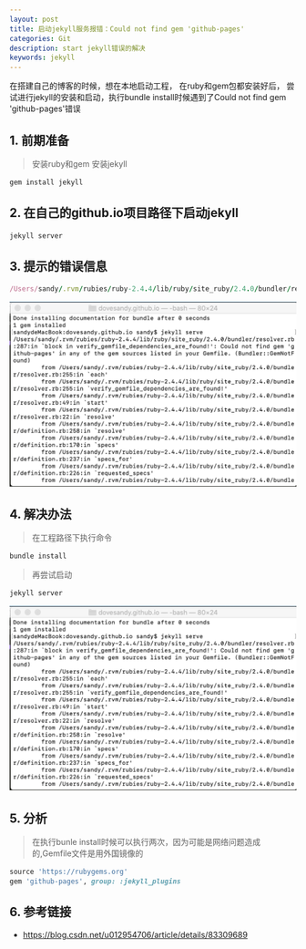 ```yaml
---
layout: post
title: 启动jekyll服务报错：Could not find gem 'github-pages'
categories: Git
description: start jekyll错误的解决
keywords: jekyll
---
```

在搭建自己的博客的时候，想在本地启动工程，
在ruby和gem包都安装好后，
尝试进行jekyll的安装和启动，执行bundle install时候遇到了Could not find gem 'github-pages'错误

## 1. 前期准备

> 安装ruby和gem
> 安装jekyll

```ruby
gem install jekyll
```

## 2. 在自己的github.io项目路径下启动jekyll

```ruby
jekyll server
```

## 3. 提示的错误信息

```ruby
/Users/sandy/.rvm/rubies/ruby-2.4.4/lib/ruby/site_ruby/2.4.0/bundler/resolver.rb:287:in `block in verify_gemfile_dependencies_are_found!': Could not find gem 'github-pages' in any of the gem sources listed in your Gemfile. (Bundler::GemNotFound)

```

![](/images/posts/git/jekyll1.png)

## 4. 解决办法

> 在工程路径下执行命令

```ruby
bundle install
```
> 再尝试启动

```ruby
jekyll server
```
![](/images/posts/git/jekyll1.png)
## 5. 分析
> 在执行bunle install时候可以执行两次，因为可能是网络问题造成的,Gemfile文件是用外国镜像的

```ruby
source 'https://rubygems.org'
gem 'github-pages', group: :jekyll_plugins
```

## 6. 参考链接

- <https://blog.csdn.net/u012954706/article/details/83309689>

